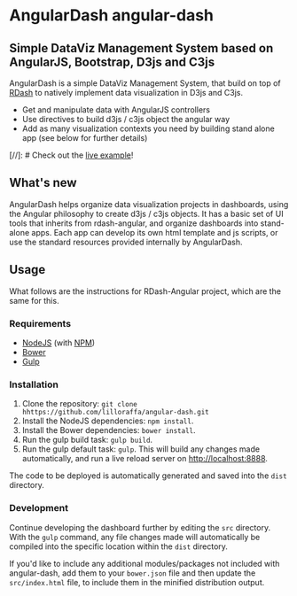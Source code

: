 # AngularDash angular-dash
## Simple DataViz Management System based on AngularJS, Bootstrap, D3js and C3js

AngularDash is a simple DataViz Management System, that build on top of [RDash](https://github.com/rdash/rdash-angular) to natively implement data visualization in D3js and C3js.

* Get and manipulate data with AngularJS controllers
* Use directives to build d3js / c3js object the angular way
* Add as many visualization contexts you need by building stand alone app (see below for further details)

[//]: # Check out the [live example](?)!

## What's new
AngularDash helps organize data visualization projects in dashboards, using the Angular philosophy to create d3js / c3js objects. It has a basic set of UI tools that inherits from rdash-angular, and organize dashboards into stand-alone apps. Each app can develop its own html template and js scripts, or use the standard resources provided internally by AngularDash.

## Usage

What follows are the instructions for RDash-Angular project, which are the same for this.
### Requirements
* [NodeJS](http://nodejs.org/) (with [NPM](https://www.npmjs.org/))
* [Bower](http://bower.io)
* [Gulp](http://gulpjs.com)

### Installation
1. Clone the repository: `git clone hhttps://github.com/lilloraffa/angular-dash.git`
2. Install the NodeJS dependencies: `npm install`.
3. Install the Bower dependencies: `bower install`.
4. Run the gulp build task: `gulp build`.
5. Run the gulp default task: `gulp`. This will build any changes made automatically, and run a live reload server on [http://localhost:8888](http://localhost:8888).

The code to be deployed is automatically generated and saved into the `dist` directory.

### Development
Continue developing the dashboard further by editing the `src` directory. With the `gulp` command, any file changes made will automatically be compiled into the specific location within the `dist` directory.

If you'd like to include any additional modules/packages not included with angular-dash, add them to your `bower.json` file and then update the `src/index.html` file, to include them in the minified distribution output.
